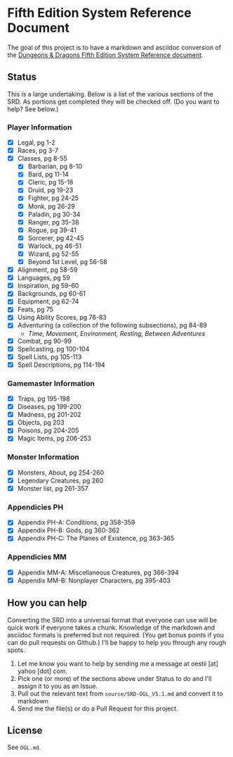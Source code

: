 # Fifth Edition System Reference Document

The goal of this project is to have a markdown and asciidoc conversion of the [Dungeons & Dragons Fifth Edition System Reference document](http://dnd.wizards.com/articles/features/systems-reference-document-srd).

## Status
This is a large undertaking. Below is a list of the various sections of the SRD. As portions get completed they will be checked off. (Do you want to help? See below.)

### Player Information
- [x] Legal, pg 1-2
- [x] Races, pg 3-7
- [x] Classes, pg 8-55
  - [x] Barbarian, pg 8-10
  - [x] Bard, pg 11-14
  - [x] Cleric, pg 15-18
  - [x] Druid, pg 19-23
  - [x] Fighter, pg 24-25
  - [x] Monk, pg 26-29
  - [x] Paladin, pg 30-34
  - [x] Ranger, pg 35-38
  - [x] Rogue, pg 39-41
  - [x] Sorcerer, pg 42-45
  - [x] Warlock, pg 46-51
  - [x] Wizard, pg 52-55
  - [x] Beyond 1st Level, pg 56-58
- [x] Alignment, pg 58-59
- [x] Languages, pg 59
- [x] Inspiration, pg 59-60
- [x] Backgrounds, pg 60-61
- [x] Equipment, pg 62-74
- [x] Feats, pg 75
- [x] Using Ability Scores, pg 76-83
- [x] Adventuring (a collection of the following subsections), pg 84-89
  - _Time, Movement, Environment, Resting, Between Adventures_
- [x] Combat, pg 90-99
- [x] Spellcasting, pg 100-104
- [x] Spell Lists, pg 105-113
- [X] Spell Descriptions, pg 114-194

### Gamemaster Information
- [x] Traps, pg 195-198
- [x] Diseases, pg 199-200
- [x] Madness, pg 201-202
- [x] Objects, pg 203
- [x] Poisons, pg 204-205
- [X] Magic Items, pg 206-253

### Monster Information
- [x] Monsters, About, pg 254-260
- [x] Legendary Creatures, pg 260
- [x] Monster list, pg 261-357

### Appendicies PH
- [x] Appendix PH-A: Conditions, pg 358-359
- [x] Appendix PH-B: Gods, pg 360-362
- [x] Appendix PH-C: The Planes of Existence, pg 363-365

### Appendicies MM
- [X] Appendix MM-A: Miscellaneous Creatures, pg 366-394
- [x] Appendix MM-B: Nonplayer Characters, pg 395-403

## How you can help

Converting the SRD into a universal format that everyone can use will be quick work if everyone takes a chunk. Knowledge of the markdown and asciidoc formats is preferred but not required. (You get bonus points if you can do pull requests on Github.) I'll be happy to help you through any rough spots.

1. Let me know you want to help by sending me a message at oestii [at] yahoo [dot] com.
2. Pick one (or more) of the sections above under Status to do and I'll assign it to you as an Issue.
3. Pull out the relevant text from `source/SRD-OGL_V5.1.md` and convert it to markdown
4. Send me the file(s) or do a Pull Request for this project.

## License

See `OGL.md`.
